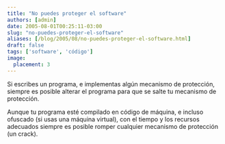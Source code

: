 ```yaml
---
title: "No puedes proteger el software"
authors: [admin]
date: 2005-08-01T00:25:11-03:00
slug: "no-puedes-proteger-el-software"
aliases: [/blog/2005/08/no-puedes-proteger-el-software.html]
draft: false
tags: ['software', 'código']
image:
  placement: 3
---
```

Si escribes un programa, e implementas algún mecanismo de protección,
siempre es posible alterar el programa para que se salte tu mecanismo de
protección.

Aunque tu programa esté compilado en código de máquina, e incluso
ofuscado (si usas una máquina virtual), con el tiempo y los recursos
adecuados siempre es posible romper cualquier mecanismo de protección
(un crack).
